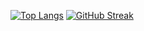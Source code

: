 [![Top Langs](https://github-readme-stats-sable-nu-35.vercel.app/api/top-langs/?username=VetleViking&theme=transparent&langs_count=7&size_weight=0.5&count_weight=0.5)](https://github.com/anuraghazra/github-readme-stats)
[![GitHub Streak](https://streak-stats.demolab.com/?user=VetleViking&theme=transparent)](https://git.io/streak-stats)
